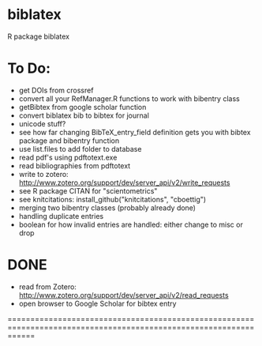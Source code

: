 biblatex
========

R package biblatex

To Do:
==================================================================================================================

* get DOIs from crossref
* convert all your RefManager.R functions to work with bibentry class
* getBibtex from google scholar function
* convert biblatex bib to bibtex for journal
* unicode stuff?
* see how far changing BibTeX_entry_field definition gets you with bibtex package and bibentry function
* use list.files to add folder to database
* read pdf's using pdftotext.exe
* read bibliographies from pdftotext
* write to zotero: http://www.zotero.org/support/dev/server_api/v2/write_requests
* see R package CITAN for "scientometrics"
* see knitcitations: install_github("knitcitations", "cboettig")         
* merging two bibentry classes (probably already done)
* handling duplicate entries
* boolean for how invalid entries are handled: either change to misc or drop
        
DONE     
==================================================================================================================

* read from Zotero: http://www.zotero.org/support/dev/server_api/v2/read_requests
* open browser to Google Scholar for bibtex entry

==================================================================================================================